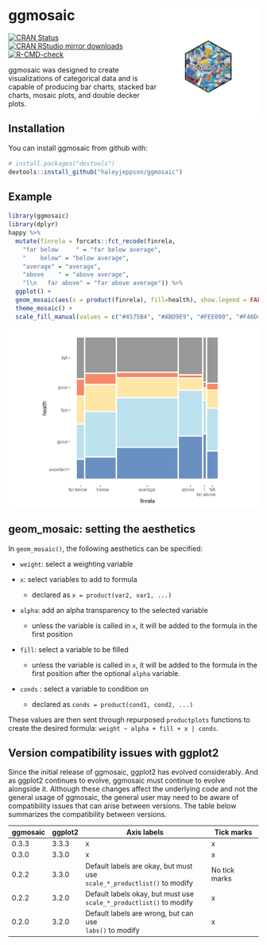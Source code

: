 
<!-- README.md is generated from README.Rmd. Please edit that file -->

# ggmosaic <img src="man/figures/logo.png" align="right" width="200">

<!-- badges: start -->

[![CRAN
Status](http://www.r-pkg.org/badges/version/ggmosaic)](https://cran.r-project.org/package=ggmosaic)
[![CRAN RStudio mirror
downloads](http://cranlogs.r-pkg.org/badges/ggmosaic)](https://www.r-pkg.org/pkg/ggmosaic)
[![R-CMD-check](https://github.com/haleyjeppson/ggmosaic/actions/workflows/R-CMD-check.yaml/badge.svg)](https://github.com/haleyjeppson/ggmosaic/actions/workflows/R-CMD-check.yaml)
<!-- badges: end -->

ggmosaic was designed to create visualizations of categorical data and
is capable of producing bar charts, stacked bar charts, mosaic plots,
and double decker plots.

## Installation

You can install ggmosaic from github with:

``` r
# install.packages("devtools")
devtools::install_github("haleyjeppson/ggmosaic")
```

## Example

``` r
library(ggmosaic)
library(dplyr)
happy %>% 
  mutate(finrela = forcats::fct_recode(finrela,
    "far below     " = "far below average",
    "    below" = "below average",
    "average" = "average",
    "above    " = "above average", 
    "l\n   far above" = "far above average")) %>% 
  ggplot() +
  geom_mosaic(aes(x = product(finrela), fill=health), show.legend = FALSE) +
  theme_mosaic() +
  scale_fill_manual(values = c("#4575B4", "#ABD9E9", "#FEE090", "#F46D43"))
```

![](man/figures/README-example-1.png)<!-- -->

## geom_mosaic: setting the aesthetics

In `geom_mosaic()`, the following aesthetics can be specified:

- `weight`: select a weighting variable

- `x`: select variables to add to formula

  - declared as `x = product(var2, var1, ...)`

- `alpha`: add an alpha transparency to the selected variable

  - unless the variable is called in `x`, it will be added to the
    formula in the first position

- `fill`: select a variable to be filled

  - unless the variable is called in `x`, it will be added to the
    formula in the first position after the optional `alpha` variable.

- `conds` : select a variable to condition on

  - declared as `conds = product(cond1, cond2, ...)`

These values are then sent through repurposed `productplots` functions
to create the desired formula: `weight ~ alpha + fill + x | conds`.

## Version compatibility issues with ggplot2

Since the initial release of ggmosaic, ggplot2 has evolved considerably.
And as ggplot2 continues to evolve, ggmosaic must continue to evolve
alongside it. Although these changes affect the underlying code and not
the general usage of ggmosaic, the general user may need to be aware of
compatibility issues that can arise between versions. The table below
summarizes the compatibility between versions.

| ggmosaic | ggplot2 | Axis labels                                                                 | Tick marks    |
|----------|---------|-----------------------------------------------------------------------------|---------------|
| 0.3.3    | 3.3.3   | x                                                                           | x             |
| 0.3.0    | 3.3.0   | x                                                                           | x             |
| 0.2.2    | 3.3.0   | Default labels are okay, but must use <br>`scale_*_productlist()` to modify | No tick marks |
| 0.2.2    | 3.2.0   | Default labels okay, but must use <br>`scale_*_productlist()` to modify     | x             |
| 0.2.0    | 3.2.0   | Default labels are wrong, but can use <br>`labs()` to modify                | x             |
